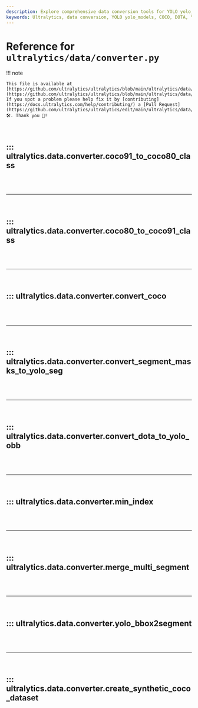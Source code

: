 ```yaml
---
description: Explore comprehensive data conversion tools for YOLO yolo_models including COCO, DOTA, and YOLO bbox2segment converters.
keywords: Ultralytics, data conversion, YOLO yolo_models, COCO, DOTA, YOLO bbox2segment, machine learning, annotations
---
```


# Reference for `ultralytics/data/converter.py`

!!! note

    This file is available at [https://github.com/ultralytics/ultralytics/blob/main/ultralytics/data/converter.py](https://github.com/ultralytics/ultralytics/blob/main/ultralytics/data/converter.py). If you spot a problem please help fix it by [contributing](https://docs.ultralytics.com/help/contributing/) a [Pull Request](https://github.com/ultralytics/ultralytics/edit/main/ultralytics/data/converter.py) 🛠️. Thank you 🙏!

<br>

## ::: ultralytics.data.converter.coco91_to_coco80_class

<br><br><hr><br>

## ::: ultralytics.data.converter.coco80_to_coco91_class

<br><br><hr><br>

## ::: ultralytics.data.converter.convert_coco

<br><br><hr><br>

## ::: ultralytics.data.converter.convert_segment_masks_to_yolo_seg

<br><br><hr><br>

## ::: ultralytics.data.converter.convert_dota_to_yolo_obb

<br><br><hr><br>

## ::: ultralytics.data.converter.min_index

<br><br><hr><br>

## ::: ultralytics.data.converter.merge_multi_segment

<br><br><hr><br>

## ::: ultralytics.data.converter.yolo_bbox2segment

<br><br><hr><br>

## ::: ultralytics.data.converter.create_synthetic_coco_dataset

<br><br>
